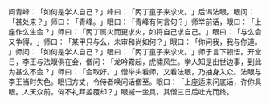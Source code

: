 问青峰：​「如何是学人自己？​」峰曰：​「丙丁童子来求火。​」后谒法眼，眼问：​「甚处来？​」师曰：​「青峰。​」眼曰：​「青峰有何言句？​」师举前话，眼曰：​「上座作么生会？​」师曰：​「丙丁属火而更求火，如将自己求自己。​」眼曰：​「与么会又争得。​」师曰：​「某甲只与么，未审和尚如何？​」眼曰：​「你问我，我与你道。​」师问：​「如何是学人自己？​」眼曰：​「丙丁童子来求火。​」师于言下顿悟。开堂日，李王与法眼俱在会，僧问：​「龙吟霧起，虎嘯风生。学人知是出世边事，到此为甚么不会？​」师曰：​「会取好。​」僧举头看师，又看法眼，乃抽身入众。法眼与李王当时失色。眼归方丈，令侍者唤问话僧至。眼曰：​「上座适来问底话，许你具眼。人天众前，何不礼拜盖覆却？​」眼摵一坐具，其僧三日后吐光而终。